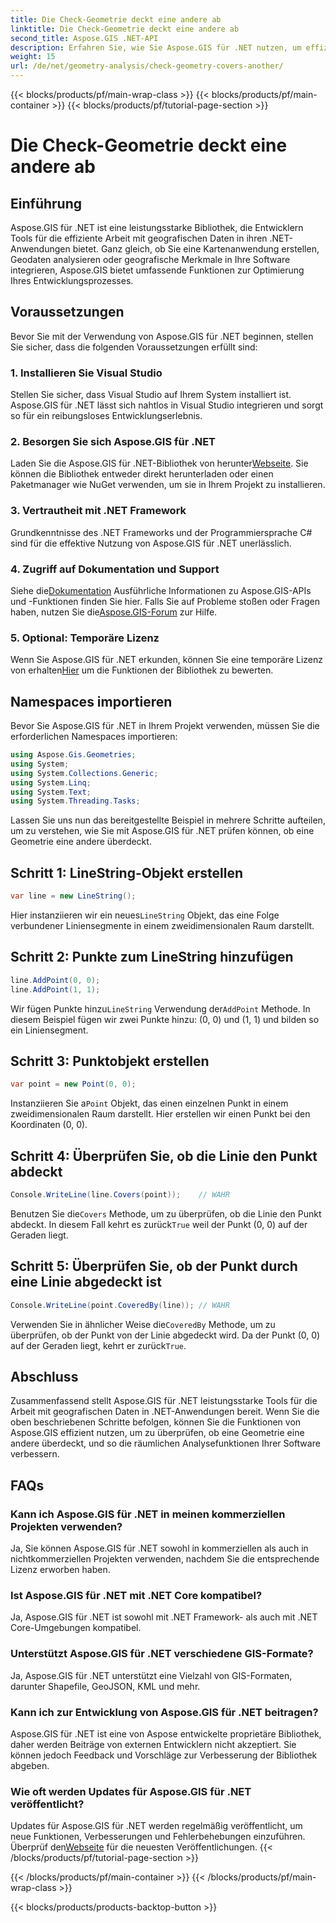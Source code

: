 ```yaml
---
title: Die Check-Geometrie deckt eine andere ab
linktitle: Die Check-Geometrie deckt eine andere ab
second_title: Aspose.GIS .NET-API
description: Erfahren Sie, wie Sie Aspose.GIS für .NET nutzen, um effizient mit geografischen Daten zu arbeiten, räumliche Informationen zu analysieren und Kartenfunktionen in Ihre .NET-Anwendungen zu integrieren.
weight: 15
url: /de/net/geometry-analysis/check-geometry-covers-another/
---
```


{{< blocks/products/pf/main-wrap-class >}}
{{< blocks/products/pf/main-container >}}
{{< blocks/products/pf/tutorial-page-section >}}

# Die Check-Geometrie deckt eine andere ab

## Einführung
Aspose.GIS für .NET ist eine leistungsstarke Bibliothek, die Entwicklern Tools für die effiziente Arbeit mit geografischen Daten in ihren .NET-Anwendungen bietet. Ganz gleich, ob Sie eine Kartenanwendung erstellen, Geodaten analysieren oder geografische Merkmale in Ihre Software integrieren, Aspose.GIS bietet umfassende Funktionen zur Optimierung Ihres Entwicklungsprozesses.
## Voraussetzungen
Bevor Sie mit der Verwendung von Aspose.GIS für .NET beginnen, stellen Sie sicher, dass die folgenden Voraussetzungen erfüllt sind:
### 1. Installieren Sie Visual Studio
Stellen Sie sicher, dass Visual Studio auf Ihrem System installiert ist. Aspose.GIS für .NET lässt sich nahtlos in Visual Studio integrieren und sorgt so für ein reibungsloses Entwicklungserlebnis.
### 2. Besorgen Sie sich Aspose.GIS für .NET
 Laden Sie die Aspose.GIS für .NET-Bibliothek von herunter[Webseite](https://releases.aspose.com/gis/net/). Sie können die Bibliothek entweder direkt herunterladen oder einen Paketmanager wie NuGet verwenden, um sie in Ihrem Projekt zu installieren.
### 3. Vertrautheit mit .NET Framework
Grundkenntnisse des .NET Frameworks und der Programmiersprache C# sind für die effektive Nutzung von Aspose.GIS für .NET unerlässlich.
### 4. Zugriff auf Dokumentation und Support
 Siehe die[Dokumentation](https://reference.aspose.com/gis/net/) Ausführliche Informationen zu Aspose.GIS-APIs und -Funktionen finden Sie hier. Falls Sie auf Probleme stoßen oder Fragen haben, nutzen Sie die[Aspose.GIS-Forum](https://forum.aspose.com/c/gis/33) zur Hilfe.
### 5. Optional: Temporäre Lizenz
 Wenn Sie Aspose.GIS für .NET erkunden, können Sie eine temporäre Lizenz von erhalten[Hier](https://purchase.aspose.com/temporary-license/) um die Funktionen der Bibliothek zu bewerten.

## Namespaces importieren
Bevor Sie Aspose.GIS für .NET in Ihrem Projekt verwenden, müssen Sie die erforderlichen Namespaces importieren:
```csharp
using Aspose.Gis.Geometries;
using System;
using System.Collections.Generic;
using System.Linq;
using System.Text;
using System.Threading.Tasks;
```

Lassen Sie uns nun das bereitgestellte Beispiel in mehrere Schritte aufteilen, um zu verstehen, wie Sie mit Aspose.GIS für .NET prüfen können, ob eine Geometrie eine andere überdeckt.
## Schritt 1: LineString-Objekt erstellen
```csharp
var line = new LineString();
```
 Hier instanziieren wir ein neues`LineString` Objekt, das eine Folge verbundener Liniensegmente in einem zweidimensionalen Raum darstellt.
## Schritt 2: Punkte zum LineString hinzufügen
```csharp
line.AddPoint(0, 0);
line.AddPoint(1, 1);
```
 Wir fügen Punkte hinzu`LineString` Verwendung der`AddPoint` Methode. In diesem Beispiel fügen wir zwei Punkte hinzu: (0, 0) und (1, 1) und bilden so ein Liniensegment.
## Schritt 3: Punktobjekt erstellen
```csharp
var point = new Point(0, 0);
```
 Instanziieren Sie a`Point` Objekt, das einen einzelnen Punkt in einem zweidimensionalen Raum darstellt. Hier erstellen wir einen Punkt bei den Koordinaten (0, 0).
## Schritt 4: Überprüfen Sie, ob die Linie den Punkt abdeckt
```csharp
Console.WriteLine(line.Covers(point));    // WAHR
```
 Benutzen Sie die`Covers` Methode, um zu überprüfen, ob die Linie den Punkt abdeckt. In diesem Fall kehrt es zurück`True` weil der Punkt (0, 0) auf der Geraden liegt.
## Schritt 5: Überprüfen Sie, ob der Punkt durch eine Linie abgedeckt ist
```csharp
Console.WriteLine(point.CoveredBy(line)); // WAHR
```
Verwenden Sie in ähnlicher Weise die`CoveredBy` Methode, um zu überprüfen, ob der Punkt von der Linie abgedeckt wird. Da der Punkt (0, 0) auf der Geraden liegt, kehrt er zurück`True`.

## Abschluss
Zusammenfassend stellt Aspose.GIS für .NET leistungsstarke Tools für die Arbeit mit geografischen Daten in .NET-Anwendungen bereit. Wenn Sie die oben beschriebenen Schritte befolgen, können Sie die Funktionen von Aspose.GIS effizient nutzen, um zu überprüfen, ob eine Geometrie eine andere überdeckt, und so die räumlichen Analysefunktionen Ihrer Software verbessern.
## FAQs
### Kann ich Aspose.GIS für .NET in meinen kommerziellen Projekten verwenden?
Ja, Sie können Aspose.GIS für .NET sowohl in kommerziellen als auch in nichtkommerziellen Projekten verwenden, nachdem Sie die entsprechende Lizenz erworben haben.
### Ist Aspose.GIS für .NET mit .NET Core kompatibel?
Ja, Aspose.GIS für .NET ist sowohl mit .NET Framework- als auch mit .NET Core-Umgebungen kompatibel.
### Unterstützt Aspose.GIS für .NET verschiedene GIS-Formate?
Ja, Aspose.GIS für .NET unterstützt eine Vielzahl von GIS-Formaten, darunter Shapefile, GeoJSON, KML und mehr.
### Kann ich zur Entwicklung von Aspose.GIS für .NET beitragen?
Aspose.GIS für .NET ist eine von Aspose entwickelte proprietäre Bibliothek, daher werden Beiträge von externen Entwicklern nicht akzeptiert. Sie können jedoch Feedback und Vorschläge zur Verbesserung der Bibliothek abgeben.
### Wie oft werden Updates für Aspose.GIS für .NET veröffentlicht?
 Updates für Aspose.GIS für .NET werden regelmäßig veröffentlicht, um neue Funktionen, Verbesserungen und Fehlerbehebungen einzuführen. Überprüf den[Webseite](https://releases.aspose.com/gis/net/) für die neuesten Veröffentlichungen.
{{< /blocks/products/pf/tutorial-page-section >}}

{{< /blocks/products/pf/main-container >}}
{{< /blocks/products/pf/main-wrap-class >}}

{{< blocks/products/products-backtop-button >}}
